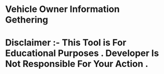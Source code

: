 # Vehicle Owner Information Gethering 

# Disclaimer :- This Tool is For Educational Purposes . Developer Is Not Responsible For Your Action . 
